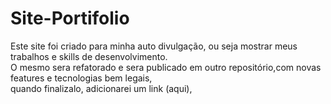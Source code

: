 # Site-Portifolio
Este site foi criado para minha auto divulgação, ou seja mostrar meus trabalhos e skills de desenvolvimento.  
O mesmo sera refatorado e sera publicado em outro repositório,com novas features e tecnologias bem legais,  
quando finalizalo, adicionarei um link (aqui), 
